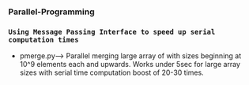 ### Parallel-Programming
### `Using Message Passing Interface to speed up serial computation times`
* pmerge.py--> Parallel merging large array of with sizes beginning at 10^9 elements each and upwards. Works under 5sec for large array sizes with serial time computation boost of 20-30 times.
